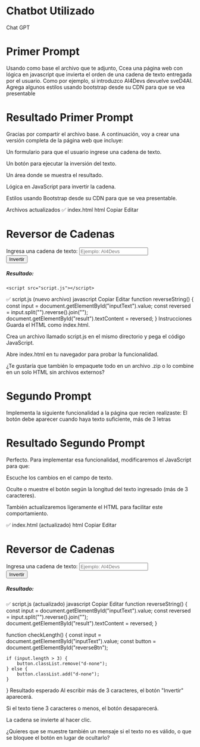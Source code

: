 # Chatbot Utilizado

Chat GPT

# Primer Prompt

Usando como base el archivo que te adjunto, Ccea una página web con lógica en javascript que invierta el orden de una cadena de texto entregada por el usuario.
Como por ejemplo, si introduzco AI4Devs devuelve sveD4AI.
Agrega algunos estilos usando bootstrap desde su CDN para que se vea presentable

# Resultado Primer Prompt

Gracias por compartir el archivo base. A continuación, voy a crear una versión completa de la página web que incluye:

Un formulario para que el usuario ingrese una cadena de texto.

Un botón para ejecutar la inversión del texto.

Un área donde se muestra el resultado.

Lógica en JavaScript para invertir la cadena.

Estilos usando Bootstrap desde su CDN para que se vea presentable.

Archivos actualizados
✅ index.html
html
Copiar
Editar
<!DOCTYPE html>
<html lang="en">
<head>
    <meta charset="UTF-8">
    <meta name="viewport" content="width=device-width, initial-scale=1.0">
    <title>Reverse String</title>
    <!-- Bootstrap CDN -->
    <link href="https://cdn.jsdelivr.net/npm/bootstrap@5.3.3/dist/css/bootstrap.min.css" rel="stylesheet">
</head>
<body class="bg-light">
    <div class="container py-5">
        <h1 class="text-center mb-4">Reversor de Cadenas</h1>
        <div class="card shadow p-4">
            <div class="mb-3">
                <label for="inputText" class="form-label">Ingresa una cadena de texto:</label>
                <input type="text" class="form-control" id="inputText" placeholder="Ejemplo: AI4Devs">
            </div>
            <button class="btn btn-primary" onclick="reverseString()">Invertir</button>
            <div class="mt-4">
                <h5>Resultado:</h5>
                <p id="result" class="fs-5 text-success"></p>
            </div>
        </div>
    </div>

    <script src="script.js"></script>
</body>
</html>
✅ script.js (nuevo archivo)
javascript
Copiar
Editar
function reverseString() {
    const input = document.getElementById("inputText").value;
    const reversed = input.split("").reverse().join("");
    document.getElementById("result").textContent = reversed;
}
Instrucciones
Guarda el HTML como index.html.

Crea un archivo llamado script.js en el mismo directorio y pega el código JavaScript.

Abre index.html en tu navegador para probar la funcionalidad.

¿Te gustaría que también lo empaquete todo en un archivo .zip o lo combine en un solo HTML sin archivos externos?

# Segundo Prompt

Implementa la siguiente funcionalidad a la página que recien realizaste:
El botón debe aparecer cuando haya texto suficiente, más de 3 letras

# Resultado Segundo Prompt

Perfecto. Para implementar esa funcionalidad, modificaremos el JavaScript para que:

Escuche los cambios en el campo de texto.

Oculte o muestre el botón según la longitud del texto ingresado (más de 3 caracteres).

También actualizaremos ligeramente el HTML para facilitar este comportamiento.

✅ index.html (actualizado)
html
Copiar
Editar
<!DOCTYPE html>
<html lang="en">
<head>
  <meta charset="UTF-8" />
  <meta name="viewport" content="width=device-width, initial-scale=1.0"/>
  <title>Reverse String</title>
  <!-- Bootstrap CDN -->
  <link href="https://cdn.jsdelivr.net/npm/bootstrap@5.3.3/dist/css/bootstrap.min.css" rel="stylesheet">
</head>
<body class="bg-light">
  <div class="container py-5">
    <h1 class="text-center mb-4">Reversor de Cadenas</h1>
    <div class="card shadow p-4">
      <div class="mb-3">
        <label for="inputText" class="form-label">Ingresa una cadena de texto:</label>
        <input type="text" class="form-control" id="inputText" placeholder="Ejemplo: AI4Devs" oninput="checkLength()">
      </div>
      <button class="btn btn-primary d-none" id="reverseBtn" onclick="reverseString()">Invertir</button>
      <div class="mt-4">
        <h5>Resultado:</h5>
        <p id="result" class="fs-5 text-success"></p>
      </div>
    </div>
  </div>

  <script src="script.js"></script>
</body>
</html>
✅ script.js (actualizado)
javascript
Copiar
Editar
function reverseString() {
    const input = document.getElementById("inputText").value;
    const reversed = input.split("").reverse().join("");
    document.getElementById("result").textContent = reversed;
}

function checkLength() {
    const input = document.getElementById("inputText").value;
    const button = document.getElementById("reverseBtn");
    
    if (input.length > 3) {
        button.classList.remove("d-none");
    } else {
        button.classList.add("d-none");
    }
}
Resultado esperado
Al escribir más de 3 caracteres, el botón "Invertir" aparecerá.

Si el texto tiene 3 caracteres o menos, el botón desaparecerá.

La cadena se invierte al hacer clic.

¿Quieres que se muestre también un mensaje si el texto no es válido, o que se bloquee el botón en lugar de ocultarlo?